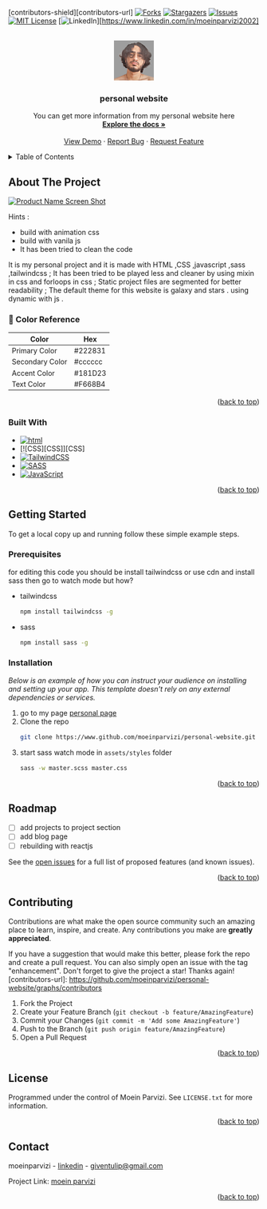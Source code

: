 <a name="readme-top"></a>




<!-- PROJECT SHIELDS -->
<!--
moein parvizi
-->
[contributors-shield][contributors-url]
[![Forks][forks-shield]][forks-url]
[![Stargazers][stars-shield]][stars-url]
[![Issues][issues-shield]][issues-url]
[![MIT License][license-shield]][license-url]
[![LinkedIn][linkedin-shield]][https://www.linkedin.com/in/moeinparvizi2002]



<!-- PROJECT LOGO -->
<br />
<div align="center">
  <a href="https://github.com/moeinparvizi/personal-website">
    <img src="assets/images/me.jpg" alt="Logo" width="80" height="80">
  </a>

  <h3 align="center">personal website</h3>

  <p align="center">
    You can get more information from my personal website here
    <br />
    <a href="https://github.com/moeinparvizi/personal-website"><strong>Explore the docs »</strong></a>
    <br />
    <br />
    <a href="https://github.com/moeinparvizi/personal-website">View Demo</a>
    ·
    <a href="https://github.com/moeinparvizi/personal-website/issues">Report Bug</a>
    ·
    <a href="https://github.com/moeinparvizi/personal-website/issues">Request Feature</a>
  </p>
</div>



<!-- TABLE OF CONTENTS -->
<details>
  <summary>Table of Contents</summary>
  <ol>
    <li>
      <a href="#about-the-project">About The Project</a>
      <ul>
        <li><a href="#built-with">Built With</a></li>
      </ul>
    </li>
    <li>
      <a href="#getting-started">Getting Started</a>
      <ul>
        <li><a href="#prerequisites">Prerequisites</a></li>
        <li><a href="#installation">Installation</a></li>
      </ul>
    </li>
    <li><a href="#roadmap">Roadmap</a></li>
    <li><a href="#contributing">Contributing</a></li>
    <li><a href="#license">License</a></li>
    <li><a href="#contact">Contact</a></li>
  </ol>
</details>



<!-- ABOUT THE PROJECT -->
## About The Project

[![Product Name Screen Shot][product-screenshot]](https://example.com)

Hints :
* build with animation css
* build with vanila js
* It has been tried to clean the code

It is my personal project and it is made with HTML ,CSS ,javascript ,sass ,tailwindcss ; It has been tried to be played less and cleaner by using mixin in css and forloops in css ; Static project files are segmented for better readability ; The default theme for this website is galaxy and stars . using dynamic with js .

<!-- Color Reference -->
### :art: Color Reference

| Color             | Hex                                                                |
| ----------------- | ------------------------------------------------------------------ |
| Primary Color |  #222831 |
| Secondary Color | #cccccc |
| Accent Color | #181D23 |
| Text Color | #F668B4 |


<p align="right">(<a href="#readme-top">back to top</a>)</p>



### Built With

* [![html][html5]][HTML5]
* [![CSS][CSS]][CSS]
* [![TailwindCSS][TailwindCSS]][TailwindCSS]
* [![SASS][SASS]][SASS]
* [![JavaScript][JavaScript]][JavaScript]

<p align="right">(<a href="#readme-top">back to top</a>)</p>



<!-- GETTING STARTED -->
## Getting Started

To get a local copy up and running follow these simple example steps.

### Prerequisites<!-- پیش نیاز ها -->

for editing this code you should be install tailwindcss or use cdn 
and install sass then go to watch mode but how?
* tailwindcss
  ```sh
  npm install tailwindcss -g
  ```
* sass
  ```sh
  npm install sass -g
  ```

### Installation

_Below is an example of how you can instruct your audience on installing and setting up your app. This template doesn't rely on any external dependencies or services._

1. go to my page [personal page](https://www.github.com/moeinparvizi/personal-website)
2. Clone the repo
   ```sh
   git clone https://www.github.com/moeinparvizi/personal-website.git
   ```
3. start sass watch mode in `assets/styles` folder
   ```sh
   sass -w master.scss master.css
   ```

<p align="right">(<a href="#readme-top">back to top</a>)</p>



<!-- ROADMAP -->
## Roadmap

- [ ] add projects to project section
- [ ] add blog page
- [ ] rebuilding with reactjs

See the [open issues](https://github.com/othneildrew/Best-README-Template/issues) for a full list of proposed features (and known issues).

<p align="right">(<a href="#readme-top">back to top</a>)</p>



<!-- CONTRIBUTING -->
## Contributing

Contributions are what make the open source community such an amazing place to learn, inspire, and create. Any contributions you make are **greatly appreciated**.

If you have a suggestion that would make this better, please fork the repo and create a pull request. You can also simply open an issue with the tag "enhancement".
Don't forget to give the project a star! Thanks again!
[contributors-url]: https://github.com/moeinparvizi/personal-website/graphs/contributors

1. Fork the Project
2. Create your Feature Branch (`git checkout -b feature/AmazingFeature`)
3. Commit your Changes (`git commit -m 'Add some AmazingFeature'`)
4. Push to the Branch (`git push origin feature/AmazingFeature`)
5. Open a Pull Request

<p align="right">(<a href="#readme-top">back to top</a>)</p>



<!-- LICENSE -->
## License

Programmed under the control of Moein Parvizi. See `LICENSE.txt` for more information.

<p align="right">(<a href="#readme-top">back to top</a>)</p>



<!-- CONTACT -->
## Contact

moeinparvizi - [linkedin](https://linkedin.com/in/moeinparvizi2002) - giventulip@gmail.com

Project Link: [moein parvizi](https://github.com/moeinparvizi/personal-website)

<p align="right">(<a href="#reaYour Namedme-top">back to top</a>)</p>

<!-- MARKDOWN LINKS & IMAGES -->
<!-- https://www.markdownguide.org/basic-syntax/#reference-style-links -->
[contributors-shield]: https://img.shields.io/github/contributors/othneildrew/Best-README-Template.svg?style=for-the-badge
[forks-shield]: https://img.shields.io/github/forks/othneildrew/Best-README-Template.svg?style=for-the-badge
[forks-url]: https://github.com/othneildrew/Best-README-Template/network/members
[stars-shield]: https://img.shields.io/github/stars/othneildrew/Best-README-Template.svg?style=for-the-badge
[stars-url]: https://github.com/othneildrew/Best-README-Template/stargazers
[issues-shield]: https://img.shields.io/github/issues/othneildrew/Best-README-Template.svg?style=for-the-badge
[issues-url]: https://github.com/othneildrew/Best-README-Template/issues
[license-shield]: https://img.shields.io/github/license/othneildrew/Best-README-Template.svg?style=for-the-badge
[license-url]: https://github.com/othneildrew/Best-README-Template/blob/master/LICENSE.txt
[linkedin-shield]: https://img.shields.io/badge/-LinkedIn-black.svg?style=for-the-badge&logo=linkedin&colorB=555
[linkedin-url]: https://linkedin.com/in/othneildrew
[product-screenshot]: images/screenshot.png
[Next.js]: https://img.shields.io/badge/next.js-000000?style=for-the-badge&logo=nextdotjs&logoColor=white
[Next-url]: https://nextjs.org/
[React.js]: https://img.shields.io/badge/React-20232A?style=for-the-badge&logo=react&logoColor=61DAFB
[React-url]: https://reactjs.org/
[Vue.js]: https://img.shields.io/badge/Vue.js-35495E?style=for-the-badge&logo=vuedotjs&logoColor=4FC08D
[Vue-url]: https://vuejs.org/
[Angular.io]: https://img.shields.io/badge/Angular-DD0031?style=for-the-badge&logo=angular&logoColor=white
[Angular-url]: https://angular.io/
[Svelte.dev]: https://img.shields.io/badge/Svelte-4A4A55?style=for-the-badge&logo=svelte&logoColor=FF3E00
[Svelte-url]: https://svelte.dev/
[Laravel.com]: https://img.shields.io/badge/Laravel-FF2D20?style=for-the-badge&logo=laravel&logoColor=white
[Laravel-url]: https://laravel.com
[Bootstrap.com]: https://img.shields.io/badge/Bootstrap-563D7C?style=for-the-badge&logo=bootstrap&logoColor=white
[Bootstrap-url]: https://getbootstrap.com
[JQuery.com]: https://img.shields.io/badge/jQuery-0769AD?style=for-the-badge&logo=jquery&logoColor=white
[JQuery-url]: https://jquery.com
[Django]: https://img.shields.io/badge/django-%23092E20.svg?style=for-the-badge&logo=django&logoColor=white
[Python]: https://img.shields.io/badge/python-3670A0?style=for-the-badge&logo=python&logoColor=ffdd54
[HTML5]: https://img.shields.io/badge/html5-%23E34F26.svg?style=for-the-badge&logo=html5&logoColor=white
[CSS3]: https://img.shields.io/badge/css3-%231572B6.svg?style=for-the-badge&logo=css3&logoColor=white
[SASS]: https://img.shields.io/badge/SASS-hotpink.svg?style=for-the-badge&logo=SASS&logoColor=white
[TailwindCSS]: https://img.shields.io/badge/tailwindcss-%2338B2AC.svg?style=for-the-badge&logo=tailwind-css&logoColor=white
[DjangoREST]:https://img.shields.io/badge/DJANGO-REST-ff1709?style=for-the-badge&logo=django&logoColor=white&color=ff1709&labelColor=gray
[JavaScript]:https://img.shields.io/badge/logo-javascript-blue?logo=javascript

